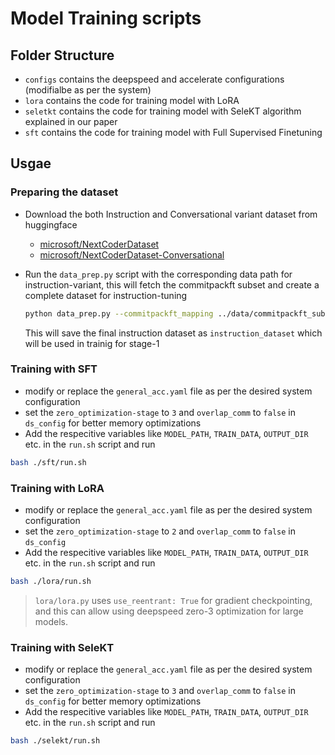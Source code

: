 # Model Training scripts

## Folder Structure
- `configs` contains the deepspeed and accelerate configurations (modifialbe as per the system)
- `lora` contains the code for training model with LoRA
- `seletkt` contains the code for training model with SeleKT algorithm explained in our paper
- `sft` contains the code for training model with Full Supervised Finetuning
  
## Usgae
### Preparing the dataset
- Download the both Instruction and Conversational variant dataset from huggingface
  - [microsoft/NextCoderDataset](https://huggingface.co/datasets/microsoft/NextCoderDataset)
  - [microsoft/NextCoderDataset-Conversational](https://huggingface.co/datasets/microsoft/NextCoderDataset-Conversational)

- Run the `data_prep.py` script with the corresponding data path for instruction-variant, this will fetch the commitpackft subset and create a complete dataset for instruction-tuning
  ```bash
  python data_prep.py --commitpackft_mapping ../data/commitpackft_subset.csv --save_dir .
  ```
  This will save the final instruction dataset as `instruction_dataset` which will be used in trainig for stage-1

### Training with SFT
- modify or replace the `general_acc.yaml` file as per the desired system configuration
- set the `zero_optimization-stage` to `3` and `overlap_comm` to `false` in `ds_config` for better memory optimizations
- Add the respecitive variables like `MODEL_PATH`, `TRAIN_DATA`, `OUTPUT_DIR` etc. in the `run.sh` script and run
```bash
bash ./sft/run.sh
```

### Training with LoRA
- modify or replace the `general_acc.yaml` file as per the desired system configuration
- set the `zero_optimization-stage` to `2` and `overlap_comm` to `false` in `ds_config`
- Add the respecitive variables like `MODEL_PATH`, `TRAIN_DATA`, `OUTPUT_DIR` etc. in the `run.sh` script and run
```bash
bash ./lora/run.sh
```
>`lora/lora.py` uses `use_reentrant: True` for gradient checkpointing, and this can allow using deepspeed zero-3 optimization for large models.

### Training with SeleKT
- modify or replace the `general_acc.yaml` file as per the desired system configuration
- set the `zero_optimization-stage` to `3` and `overlap_comm` to `false` in `ds_config` for better memory optimizations
- Add the respecitive variables like `MODEL_PATH`, `TRAIN_DATA`, `OUTPUT_DIR` etc. in the `run.sh` script and run
```bash
bash ./selekt/run.sh